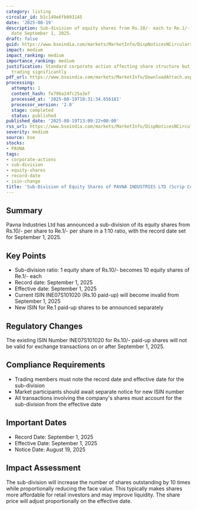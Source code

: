 ```yaml
---
category: listing
circular_id: b1c149e6fb093145
date: '2025-08-19'
description: Sub-division of equity shares from Rs.10/- each to Re.1/- each with record
  date September 1, 2025.
draft: false
guid: https://www.bseindia.com/markets/MarketInfo/DispNoticesNCirculars.aspx?Noticeid={04038C1F-7E1C-4D7C-8918-BA0DA9EF829B}&noticeno=20250819-37&dt=08/19/2025&icount=37&totcount=53&flag=0
impact: medium
impact_ranking: medium
importance_ranking: medium
justification: Standard corporate action affecting share structure but not impacting
  trading significantly
pdf_url: https://www.bseindia.com/markets/MarketInfo/DownloadAttach.aspx?id=20250819-37&attachedId=
processing:
  attempts: 1
  content_hash: fe796a24fc25a3ef
  processed_at: '2025-08-19T18:31:34.656181'
  processor_version: '2.0'
  stage: completed
  status: published
published_date: '2025-08-19T13:09:22+00:00'
rss_url: https://www.bseindia.com/markets/MarketInfo/DispNoticesNCirculars.aspx?Noticeid={04038C1F-7E1C-4D7C-8918-BA0DA9EF829B}&noticeno=20250819-37&dt=08/19/2025&icount=37&totcount=53&flag=0
severity: medium
source: bse
stocks:
- PAVNA
tags:
- corporate-actions
- sub-division
- equity-shares
- record-date
- isin-change
title: 'Sub-Division of Equity Shares of PAVNA INDUSTRIES LTD (Scrip Code: 543915)'
---
```


## Summary

Pavna Industries Ltd has announced a sub-division of its equity shares from Rs.10/- per share to Re.1/- per share in a 1:10 ratio, with the record date set for September 1, 2025.

## Key Points

- Sub-division ratio: 1 equity share of Rs.10/- becomes 10 equity shares of Re.1/- each
- Record date: September 1, 2025
- Effective date: September 1, 2025
- Current ISIN INE07S101020 (Rs.10 paid-up) will become invalid from September 1, 2025
- New ISIN for Re.1 paid-up shares to be announced separately

## Regulatory Changes

The existing ISIN Number INE07S101020 for Rs.10/- paid-up shares will not be valid for exchange transactions on or after September 1, 2025.

## Compliance Requirements

- Trading members must note the record date and effective date for the sub-division
- Market participants should await separate notice for new ISIN number
- All transactions involving the company's shares must account for the sub-division from the effective date

## Important Dates

- Record Date: September 1, 2025
- Effective Date: September 1, 2025
- Notice Date: August 19, 2025

## Impact Assessment

The sub-division will increase the number of shares outstanding by 10 times while proportionally reducing the face value. This typically makes shares more affordable for retail investors and may improve liquidity. The share price will adjust proportionally on the effective date.